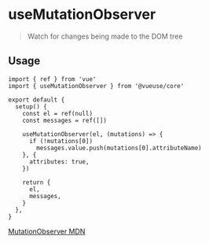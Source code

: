 # useMutationObserver

> Watch for changes being made to the DOM tree

## Usage

```tsx
import { ref } from 'vue'
import { useMutationObserver } from '@vueuse/core'

export default {
  setup() {
    const el = ref(null)
    const messages = ref([])
  
    useMutationObserver(el, (mutations) => {
      if (!mutations[0])
        messages.value.push(mutations[0].attributeName)
    }, {
      attributes: true,
    })

    return {
      el,
      messages,
    }
  },
}
```

[MutationObserver MDN](https://developer.mozilla.org/en-US/docs/Web/API/MutationObserver)
